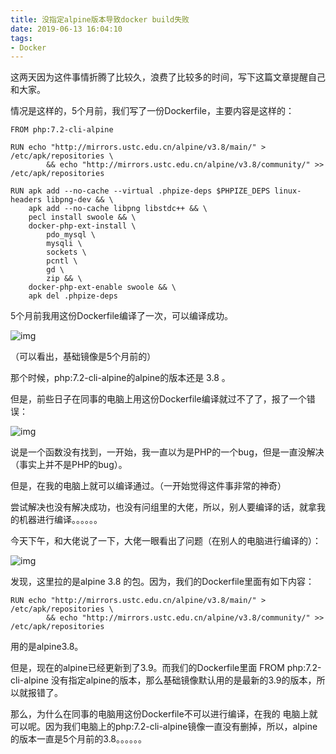 ```yaml
---
title: 没指定alpine版本导致docker build失败
date: 2019-06-13 16:04:10
tags:
- Docker
---
```


这两天因为这件事情折腾了比较久，浪费了比较多的时间，写下这篇文章提醒自己和大家。

情况是这样的，5个月前，我们写了一份Dockerfile，主要内容是这样的：

```
FROM php:7.2-cli-alpine

RUN echo "http://mirrors.ustc.edu.cn/alpine/v3.8/main/" > /etc/apk/repositories \
        && echo "http://mirrors.ustc.edu.cn/alpine/v3.8/community/" >> /etc/apk/repositories

RUN apk add --no-cache --virtual .phpize-deps $PHPIZE_DEPS linux-headers libpng-dev && \
    apk add --no-cache libpng libstdc++ && \
    pecl install swoole && \
    docker-php-ext-install \
        pdo_mysql \
        mysqli \
        sockets \
        pcntl \
        gd \
        zip && \
    docker-php-ext-enable swoole && \
    apk del .phpize-deps
```

5个月前我用这份Dockerfile编译了一次，可以编译成功。

![img](https://pic3.zhimg.com/80/v2-87893d34a05977797a2157c24eacc821_hd.png)



（可以看出，基础镜像是5个月前的）

那个时候，php:7.2-cli-alpine的alpine的版本还是 3.8 。

但是，前些日子在同事的电脑上用这份Dockerfile编译就过不了了，报了一个错误：

![img](https://pic2.zhimg.com/80/v2-cb92dd90f9bdab48eba11d071e76c0b0_hd.png)

说是一个函数没有找到，一开始，我一直以为是PHP的一个bug，但是一直没解决（事实上并不是PHP的bug）。 

但是，在我的电脑上就可以编译通过。（一开始觉得这件事非常的神奇）

尝试解决也没有解决成功，也没有问组里的大佬，所以，别人要编译的话，就拿我的机器进行编译。。。。。。

今天下午，和大佬说了一下，大佬一眼看出了问题（在别人的电脑进行编译的）：

![img](https://pic1.zhimg.com/80/v2-3220469a173c90fe8e543d00c3e51144_hd.png)

发现，这里拉的是alpine 3.8 的包。因为，我们的Dockerfile里面有如下内容：

```
RUN echo "http://mirrors.ustc.edu.cn/alpine/v3.8/main/" > /etc/apk/repositories \
        && echo "http://mirrors.ustc.edu.cn/alpine/v3.8/community/" >> /etc/apk/repositories
```

用的是alpine3.8。 

但是，现在的alpine已经更新到了3.9。而我们的Dockerfile里面 FROM php:7.2-cli-alpine 没有指定alpine的版本，那么基础镜像默认用的是最新的3.9的版本，所以就报错了。 

那么，为什么在同事的电脑用这份Dockerfile不可以进行编译，在我的 电脑上就可以呢。因为我们电脑上的php:7.2-cli-alpine镜像一直没有删掉，所以，alpine的版本一直是5个月前的3.8。。。。。。 

